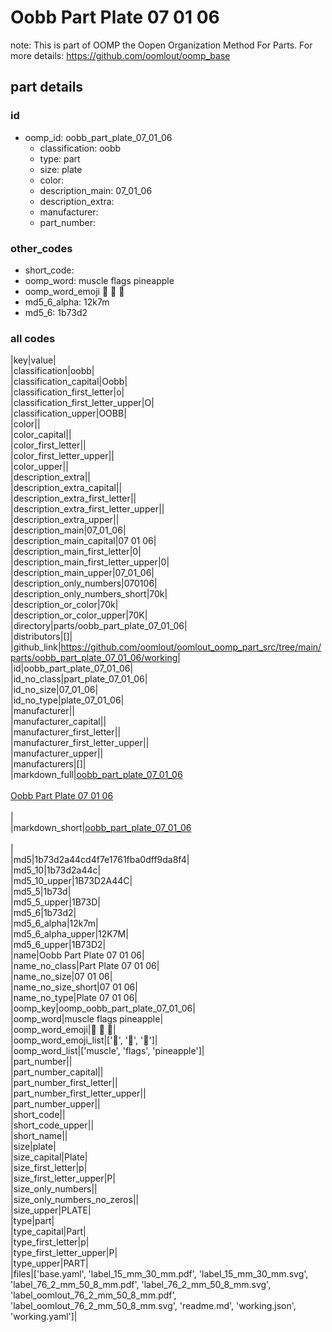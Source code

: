 # Oobb Part Plate 07 01 06  

note: This is part of OOMP the Oopen Organization Method For Parts. For more details: https://github.com/oomlout/oomp_base

##  part details





### id
* oomp_id: oobb_part_plate_07_01_06
  * classification: oobb
  * type: part
  * size: plate
  * color: 
  * description_main: 07_01_06
  * description_extra: 
  * manufacturer: 
  * part_number: 

### other_codes
* short_code: 
* oomp_word: muscle flags pineapple
* oomp_word_emoji :muscle: :flags: :pineapple:
* md5_6_alpha: 12k7m
* md5_6: 1b73d2

### all codes 
|key|value|  
|classification|oobb|  
|classification_capital|Oobb|  
|classification_first_letter|o|  
|classification_first_letter_upper|O|  
|classification_upper|OOBB|  
|color||  
|color_capital||  
|color_first_letter||  
|color_first_letter_upper||  
|color_upper||  
|description_extra||  
|description_extra_capital||  
|description_extra_first_letter||  
|description_extra_first_letter_upper||  
|description_extra_upper||  
|description_main|07_01_06|  
|description_main_capital|07 01 06|  
|description_main_first_letter|0|  
|description_main_first_letter_upper|0|  
|description_main_upper|07_01_06|  
|description_only_numbers|070106|  
|description_only_numbers_short|70k|  
|description_or_color|70k|  
|description_or_color_upper|70K|  
|directory|parts/oobb_part_plate_07_01_06|  
|distributors|[]|  
|github_link|https://github.com/oomlout/oomlout_oomp_part_src/tree/main/parts/oobb_part_plate_07_01_06/working|  
|id|oobb_part_plate_07_01_06|  
|id_no_class|part_plate_07_01_06|  
|id_no_size|07_01_06|  
|id_no_type|plate_07_01_06|  
|manufacturer||  
|manufacturer_capital||  
|manufacturer_first_letter||  
|manufacturer_first_letter_upper||  
|manufacturer_upper||  
|manufacturers|[]|  
|markdown_full|[oobb_part_plate_07_01_06](https://github.com/oomlout/oomlout_oomp_part_src/tree/main/parts/oobb_part_plate_07_01_06/working)<br>[](https://github.com/oomlout/oomlout_oomp_part_src/tree/main/parts/oobb_part_plate_07_01_06/working)<br>[Oobb Part Plate 07 01 06](https://github.com/oomlout/oomlout_oomp_part_src/tree/main/parts/oobb_part_plate_07_01_06/working)<br><br>|  
|markdown_short|[oobb_part_plate_07_01_06](https://github.com/oomlout/oomlout_oomp_part_src/tree/main/parts/oobb_part_plate_07_01_06/working)<br><br>|  
|md5|1b73d2a44cd4f7e1761fba0dff9da8f4|  
|md5_10|1b73d2a44c|  
|md5_10_upper|1B73D2A44C|  
|md5_5|1b73d|  
|md5_5_upper|1B73D|  
|md5_6|1b73d2|  
|md5_6_alpha|12k7m|  
|md5_6_alpha_upper|12K7M|  
|md5_6_upper|1B73D2|  
|name|Oobb Part Plate 07 01 06|  
|name_no_class|Part Plate 07 01 06|  
|name_no_size|07 01 06|  
|name_no_size_short|07 01 06|  
|name_no_type|Plate 07 01 06|  
|oomp_key|oomp_oobb_part_plate_07_01_06|  
|oomp_word|muscle flags pineapple|  
|oomp_word_emoji|:muscle: :flags: :pineapple:|  
|oomp_word_emoji_list|[':muscle:', ':flags:', ':pineapple:']|  
|oomp_word_list|['muscle', 'flags', 'pineapple']|  
|part_number||  
|part_number_capital||  
|part_number_first_letter||  
|part_number_first_letter_upper||  
|part_number_upper||  
|short_code||  
|short_code_upper||  
|short_name||  
|size|plate|  
|size_capital|Plate|  
|size_first_letter|p|  
|size_first_letter_upper|P|  
|size_only_numbers||  
|size_only_numbers_no_zeros||  
|size_upper|PLATE|  
|type|part|  
|type_capital|Part|  
|type_first_letter|p|  
|type_first_letter_upper|P|  
|type_upper|PART|  
|files|['base.yaml', 'label_15_mm_30_mm.pdf', 'label_15_mm_30_mm.svg', 'label_76_2_mm_50_8_mm.pdf', 'label_76_2_mm_50_8_mm.svg', 'label_oomlout_76_2_mm_50_8_mm.pdf', 'label_oomlout_76_2_mm_50_8_mm.svg', 'readme.md', 'working.json', 'working.yaml']|  
